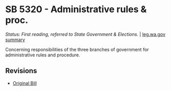 # SB 5320 - Administrative rules & proc.
*Status: First reading, referred to State Government & Elections.* | [leg.wa.gov summary](https://app.leg.wa.gov/billsummary?BillNumber=5320&Year=2021)

Concerning responsibilities of the three branches of government for administrative rules and procedure.

## Revisions
* [Original Bill](1/)